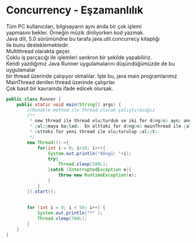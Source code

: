 # Concurrency - Eşzamanlılık
Tüm PC kullanıcıları, bilgisayarın aynı anda bir çok işlemi  
yapmasını bekler. Örneğin müzik dinliyorken kod yazmak.  
Java dili, 5.0 sürümündne bu tarafa java.util.concurrecy kitaplığı  
ile bunu desteklemektedir.  
Multithread olarakta geçer.  
Çoklu iş parçacığı ile işlemleri senkron bir şekilde yapabiliriz.  
Kendi yazdığımız Java Runner uygulamalarını düşündüğümüzde de bu uygulamalar  
bir thread üzerinde çalışıyor olmalılar. İşte bu, java main programlarımız  
MainThread denilen thread üzerinde çalışırlar.  
Çok basit bir kavramda ifade edicek olursak.  
```java
public class Runner {
    public static void main(String[] args) {
        //Runable method ile Thread olarak çalıştıracağız 
        /**
         * new thread ile thread oluşturduk ve iki for döngüsü aynı anda
         * çalışmaya başladı. En alttaki for döngünü mainThread ile çalıştı
         * üstteki for yeni thread ile oluşturulup çalıştı.
         */
        new Thread(()->{
            for(int i = 0; i<10; i++){
                System.out.println("döngü: "+i);
                try{
                    Thread.sleep(500L);
                }catch (InterruptedException e){
                    throw new RuntimeException(e);
                }
            }
        }).start();
        
        
        for (int i = 0; i < 50; i++) {
            System.out.println("*" );
            Thread.sleep(700L);
        }
    }
}

```